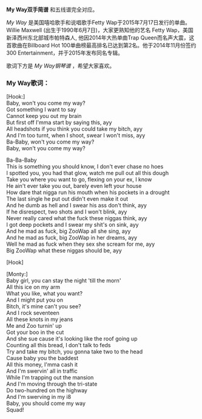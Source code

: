 

**My Way双手简谱** 和五线谱完全对应。

_My Way_ 是美国嘻哈歌手和说唱歌手Fetty Wap于2015年7月17日发行的单曲。Willie Maxwell
(出生于1990年6月7日)，大家更熟知他的艺名 Fetty Wap，美国新泽西州东北部城市帕特森人, 他因2014年大热单曲Trap
Queen而名声大震，这首歌曲在Billboard Hot 100单曲榜最高排名已达到第2名。他于2014年11月份签约300
Entertainment，并于2015年发布同名专辑。

歌词下方是 _My Way钢琴谱_ ，希望大家喜欢。

### My Way歌词：

[Hook:]  
Baby, won't you come my way?  
Got something I want to say  
Cannot keep you out my brain  
But first off I'mma start by saying this, ayy  
All headshots if you think you could take my bitch, ayy  
And I'm too turnt, when I shoot, swear I won't miss, ayy  
Ba-Baby, won't you come my way?  
Baby, won't you come my way?

Ba-Ba-Baby  
This is something you should know, I don't ever chase no hoes  
I spotted you, you had that glow, watch me pull out all this dough  
Take you where you want to go, flexing on your ex, I know  
He ain't ever take you out, barely even left your house  
How dare that nigga run his mouth when his pockets in a drought  
The last single he put out didn't even make it out  
And he dumb as hell and I swear his ass don't think, ayy  
If he disrespect, two shots and I won't blink, ayy  
Never really cared what the fuck these niggas think, ayy  
I got deep pockets and I swear my shit's on sink, ayy  
And he mad as fuck, big ZooWap all she sing, ayy  
And he mad as fuck, big ZooWap in her dreams, ayy  
Well he mad as fuck when they sex she scream for me, ayy  
Big ZooWap what these niggas should be, ayy

[Hook]

[Monty:]  
Baby girl, you can stay the night 'till the morn'  
All this ice on my arm  
What you like, what you want?  
And I might put you on  
Bitch, it's mine can't you see?  
And I rock seventeen  
All these knots in my jeans  
Me and Zoo turnin' up  
Got your boo in the cut  
And she sue cause it's looking like the roof going up  
Counting all this bread, I don't talk to feds  
Try and take my bitch, you gonna take two to the head  
Cause baby you the baddest  
All this money, I'mma cash it  
And I'm swervin' all in traffic  
While I'm trapping out the mansion  
And I'm moving through the tri-state  
Do two-hundred on the highway  
And I'm swerving in my i8  
Baby, you should come my way  
Squad!

